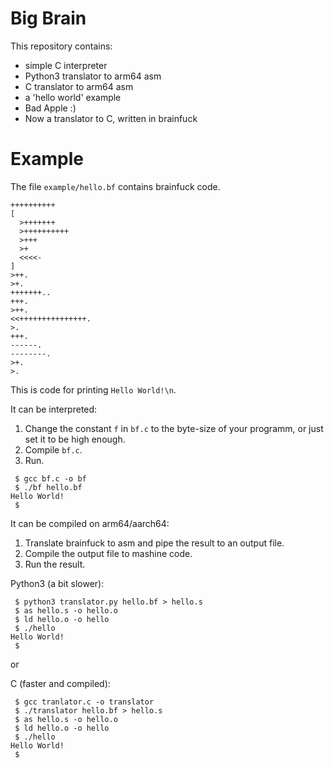 # Big Brain

This repository contains:
* simple C interpreter
* Python3 translator to arm64 asm
* C translator to arm64 asm
* a 'hello world' example
* Bad Apple :)
* Now a translator to C, written in brainfuck

# Example

The file `example/hello.bf` contains brainfuck code.
```bf
++++++++++
[
  >+++++++
  >++++++++++
  >+++
  >+
  <<<<-
]
>++.
>+.
+++++++..
+++.
>++.
<<+++++++++++++++.
>.
+++.
------.
--------.
>+.
>.
```
This is code for printing `Hello World!\n`.

It can be interpreted:
1) Change the constant `f` in `bf.c` to the byte-size of your programm, or just set it to be high enough.
2) Compile `bf.c`.
3) Run.

```
 $ gcc bf.c -o bf
 $ ./bf hello.bf
Hello World!
 $
```

It can be compiled on arm64/aarch64:
1) Translate brainfuck to asm and pipe the result to an output file.
2) Compile the output file to mashine code.
3) Run the result.

Python3 (a bit slower):
```
 $ python3 translator.py hello.bf > hello.s
 $ as hello.s -o hello.o
 $ ld hello.o -o hello
 $ ./hello
Hello World!
 $
```
or

C (faster and compiled):
```
 $ gcc tranlator.c -o translator
 $ ./translator hello.bf > hello.s
 $ as hello.s -o hello.o
 $ ld hello.o -o hello
 $ ./hello
Hello World!
 $
```
